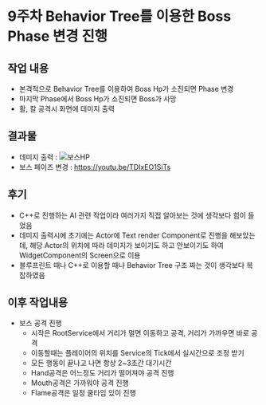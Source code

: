 # 9주차 Behavior Tree를 이용한 Boss Phase 변경 진행

## 작업 내용
+ 본격적으로 Behavior Tree를 이용하여 Boss Hp가 소진되면 Phase 변경
+ 마지막 Phase에서 Boss Hp가 소진되면 Boss가 사망
+ 활, 칼 공격시 화면에 데미지 출력

## 결과물
+ 데미지 출력 : ![보스HP](https://github.com/takndr/MonsterSlave/assets/126765215/76223155-87e8-414b-a915-12efdf7329e1)
+ 보스 페이즈 변경 : https://youtu.be/TDIxEO1SiTs

## 후기
+ C++로 진행하는 AI 관련 작업이라 여러가지 직접 알아보는 것에 생각보다 힘이 들었음
+ 데미지 출력시에 초기에는 Actor에 Text render Component로 진행을 해보았는데, 해당 Actor의 위치에 따라 데미지가 보이기도 하고 안보이기도 하여 WidgetComponent의 Screen으로 이용
+ 블루프린트 때나 C++로 이용할 때나 Behavior Tree 구조 짜는 것이 생각보다 복잡하였음
   
## 이후 작업내용
+ 보스 공격 진행
   + 시작은 RootService에서 거리가 멀면 이동하고 공격, 거리가 가까우면 바로 공격
   + 이동할때는 플레이어의 위치를 Service의 Tick에서 실시간으로 조정 받기
   + 모든 행동이 끝나고 나면 항상 2~3초간 대기시간
   + Hand공격은 어느정도 거리가 떨어져야 공격 진행
   + Mouth공격은 가까워야 공격 진행
   + Flame공격은 일정 쿨타임 있이 진행

  

